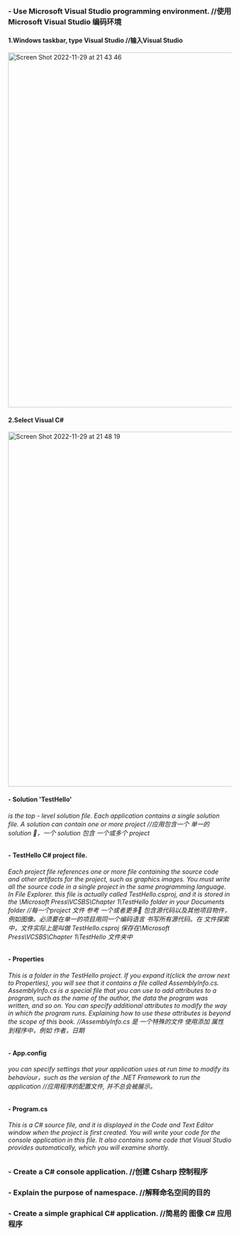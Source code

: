 ### - Use Microsoft Visual Studio programming environment.  //使用 Microsoft Visual Studio 编码环境
#### 1.Windows taskbar, type **Visual Studio**  //输入Visual Studio
<img width="800" alt="Screen Shot 2022-11-29 at 21 43 46" src="https://user-images.githubusercontent.com/31954987/204544892-9a095f07-f43f-45ea-b05c-8b1a1d806bda.png">

#### 2.Select Visual C#
<img width="800" alt="Screen Shot 2022-11-29 at 21 48 19" src="https://user-images.githubusercontent.com/31954987/204545922-c8d4ef59-835d-4591-8402-46bcfdcdab3d.png">



#### - **Solution 'TestHello'** 
###### is the top - level solution file. Each application contains a single solution file. A solution can contain one or more project   //应用包含一个 单一的 solution 📃，一个 solution 包含 一个或多个 project 

#### - **TestHello** C# project file. 
###### Each project file references one or more file containing the source code and other artifacts for the project, such as graphics images. You must write all the source code in a single project in the same programming language. In File Explorer. this file is actually called TestHello.csproj, and it is stored in the \Microsoft Press\VCSBS\Chapter 1\TestHello folder in your Documents folder  //每一个project 文件 参考 一个或者更多📃 包含源代码以及其他项目物件，例如图像。必须要在单一的项目用同一个编码语言 书写所有源代码。在 文件探索 中，文件实际上是叫做 TestHello.csproj 保存在\Microsoft Press\VCSBS\Chapter 1\TestHello 文件夹中

#### - **Properties**
###### This is a folder in the TestHello project. If you expand it(click the arrow next to Properties), you will see that it contains a file called _AssemblyInfo.cs_. _AssemblyInfo.cs_ is a special file that you can use to add attributes to a program, such as the name of the author, the data the program was written, and so on. You can specify additional attributes to modify the way in which the program runs. Explaining how to use these attributes is beyond the scope of this book.  //_AssemblyInfo.cs_ 是 一个特殊的文件 使用添加 属性 到程序中，例如 作者，日期

#### - **App.config** 
###### you can specify settings that your application uses at run time to modify its behaviour，such as the version of the .NET Framework to run the application //应用程序的配置文件, 并不总会被展示。

#### - **Program.cs**
###### This is a C# source file, and it is displayed in the Code and Text Editor window when the project is first created. You will write your code for the console application in this file. It also contains some code that Visual Studio provides automatically, which you will examine shortly.  


### - Create a C# console application.  //创建 Csharp 控制程序
### - Explain the purpose of namespace.   //解释命名空间的目的
### - Create a simple graphical C# application. //简易的 图像 C# 应用程序
